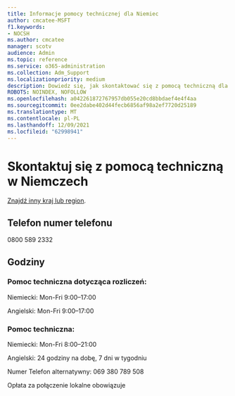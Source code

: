 ```yaml
---
title: Informacje pomocy technicznej dla Niemiec
author: cmcatee-MSFT
f1.keywords:
- NOCSH
ms.author: cmcatee
manager: scotv
audience: Admin
ms.topic: reference
ms.service: o365-administration
ms.collection: Adm_Support
ms.localizationpriority: medium
description: Dowiedz się, jak skontaktować się z pomocą techniczną dla swojego kraju lub regionu.
ROBOTS: NOINDEX, NOFOLLOW
ms.openlocfilehash: a042261872767957db055e20cd8bbdaef4e4f4aa
ms.sourcegitcommit: 0ee2dabe402d44fecb6856af98a2ef7720d25189
ms.translationtype: MT
ms.contentlocale: pl-PL
ms.lasthandoff: 12/09/2021
ms.locfileid: "62998941"
---
```

# <a name="contact-support-for-germany"></a>Skontaktuj się z pomocą techniczną w Niemczech

[Znajdź inny kraj lub region](../get-help-support.md).

## <a name="phone-number"></a>Telefon numer telefonu
0800 589 2332

## <a name="hours"></a>Godziny
### <a name="billing-support"></a>Pomoc techniczna dotycząca rozliczeń:

Niemiecki: Mon-Fri 9:00–17:00

Angielski: Mon-Fri 9:00–17:00

### <a name="technical-support"></a>Pomoc techniczna:

Niemiecki: Mon-Fri 8:00–21:00

Angielski: 24 godziny na dobę, 7 dni w tygodniu

Numer Telefon alternatywny: 069 380 789 508

Opłata za połączenie lokalne obowiązuje

